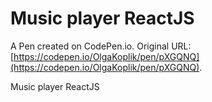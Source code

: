 # Music player ReactJS

A Pen created on CodePen.io. Original URL: [https://codepen.io/OlgaKoplik/pen/pXGQNQ](https://codepen.io/OlgaKoplik/pen/pXGQNQ).

Music player ReactJS
